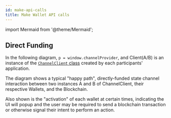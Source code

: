 ```yaml
---
id: make-api-calls
title: Make Wallet API calls
---
```


import Mermaid from '@theme/Mermaid';

## Direct Funding

In the following diagram, `p = window.channelProvider`, and Client(A/B) is an instance of the [`ChannelClient` class](/typescript-api/channel-client.channelclient) created by each participants' application.

The diagram shows a typical "happy path", directly-funded state channel interaction between two instances A and B of ChannelClient, their respective Wallets, and the Blockchain.

Also shown is the "activation" of each wallet at certain times, indicating the UI will popup and the user may be required to send a blockchain transaction or otherwise signal their intent to perform an action.

<Mermaid chart="
sequenceDiagram
participant WalletA
participant ClientA
participant ClientB
participant WalletB
par setup for Wallet A
ClientA->>WalletA: p.mountWalletComponent();
ClientA->>WalletA: p.enable();
ClientA->>WalletA: onMessageQueued(callback)
ClientA->>WalletA: onChannelProposed(callback)
ClientA->>WalletA: onChannelUpdated(callback)
and setup for Wallet B
ClientB->>WalletB: p.mountWalletComponent();
ClientB->>WalletB: p.enable();
ClientB->>WalletB: onMessageQueued(callback)
ClientB->>WalletB: onChannelProposed(callback)
ClientB->>WalletB: onChannelUpdated(callback)
end
rect rgba(0, 0, 255, .1)
note left of WalletB: Opening a channel
ClientA->>WalletA: createChannel();
WalletA-->>ClientA: ChannelUpdated('proposed')
WalletA-->>ClientA: MessageQueued(msg0)
ClientA->>ClientB: msg0
ClientB->>WalletB: pushMessage(msg0)
WalletB-->>ClientB: ChannelProposed('id')
ClientB->>+WalletB: joinChannel('id');
WalletB-->>ClientB: ChannelUpdated('funding');
WalletB-->>ClientB: MessageQueued(msg1)
ClientB->>ClientA: msg1;
ClientA->>+WalletA: pushMessage(msg1);
WalletA-->>ClientA: ChannelUpdated('funding')
WalletA->>Chain: deposit()
Chain-->>WalletA: Deposited
Chain-->>WalletB: Deposited
WalletB->>Chain: deposit()
Chain-->>WalletA: Deposited
Chain-->>WalletB: Deposited
WalletA-->>ClientA: MessageQueued(msg2)
ClientA->>ClientB: msg2
ClientB->>WalletB: pushMessage(msg2)
WalletB-->>-ClientB: ChannelUpdated('running')
WalletB-->>ClientB: MessageQueued(msg3)
ClientB->>ClientA: msg3;
ClientA->>WalletA: pushMessage(msg3);
WalletA-->>-ClientA: ChannelUpdated('running')
end
loop 0...m
note left of WalletB: Running a channel
ClientA-->>ClientA: Wait for UI
ClientA->>WalletA: updateChannel(state-A);
WalletA-->>ClientA: ChannelUpdated(state-A)
ClientA-->>ClientA: Update UI
WalletA-->>ClientA: MessageQueued(msg-4+2m)
ClientA->>ClientB: msg-4+2m
ClientB->>WalletB: pushMessage(msg-4+2m)
WalletB-->>ClientB: ChannelUpdated(state-4+2m)
ClientB-->>ClientB: Update UI
ClientB-->>ClientB: Wait for UI
ClientB->>WalletB: updateChannel(state-5+2m);
WalletB-->>ClientB: ChannelUpdated(state-5+2m);
ClientB-->>ClientB: Update UI
WalletB-->>ClientB: MessageQueued(msg-5+2m)
ClientB->>ClientA: msg-5+2m
ClientA->>WalletA: pushMessage(msg-5+2m)
WalletA-->>ClientA: ChannelUpdated(state-5+2m)
ClientA-->>ClientA: Update UI
end
rect rgba(0, 0, 255, .1)
note left of WalletB: Closing a channel
ClientA-->>ClientA: Wait for UI
ClientA->>WalletA: closeChannel();
activate WalletA
WalletA-->>ClientA: ChannelUpdated('closing')
WalletA-->>ClientA: MessageQueued(isFinalA)
ClientA->>ClientB: isFinalA
ClientB->>WalletB: pushMessage(isFinal)
activate WalletB
WalletB-->>ClientB: ChannelUpdated('closed')
WalletB-->>ClientB: MessageQueued(isFinalB)
ClientB->>ClientA: isFinalB
ClientA->>WalletA: pushMessage(isFinalB)
WalletA-->>ClientA: ChannelUpdated('closed')
WalletA->>Chain: concludePushOutcomeAndTransferAll()
deactivate WalletA
deactivate WalletB
Chain-->>WalletA: AssetTransferred x2
Chain-->>WalletB: AssetTransferred x2
end
" />
